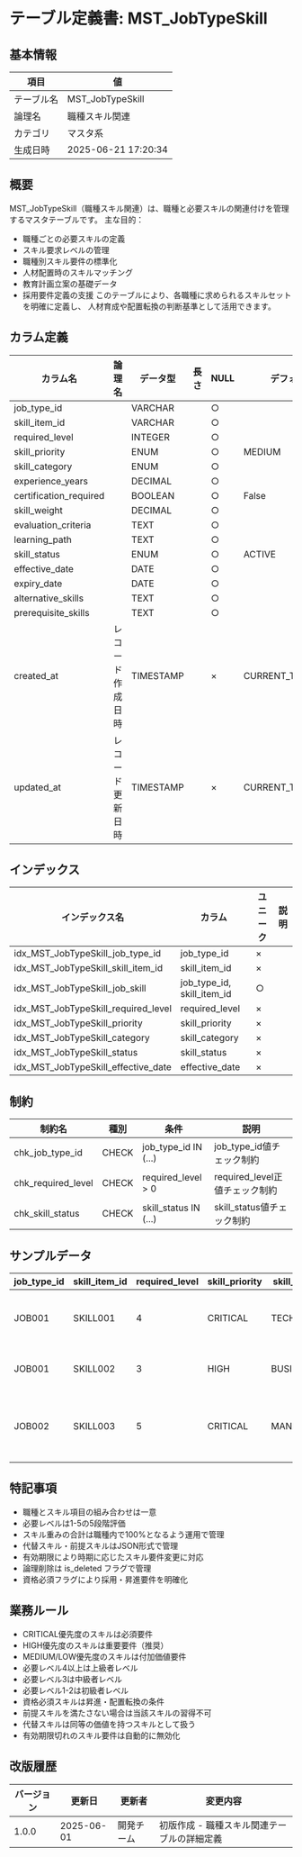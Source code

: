 # テーブル定義書: MST_JobTypeSkill

## 基本情報

| 項目 | 値 |
|------|-----|
| テーブル名 | MST_JobTypeSkill |
| 論理名 | 職種スキル関連 |
| カテゴリ | マスタ系 |
| 生成日時 | 2025-06-21 17:20:34 |

## 概要

MST_JobTypeSkill（職種スキル関連）は、職種と必要スキルの関連付けを管理するマスタテーブルです。
主な目的：
- 職種ごとの必要スキルの定義
- スキル要求レベルの管理
- 職種別スキル要件の標準化
- 人材配置時のスキルマッチング
- 教育計画立案の基礎データ
- 採用要件定義の支援
このテーブルにより、各職種に求められるスキルセットを明確に定義し、
人材育成や配置転換の判断基準として活用できます。


## カラム定義

| カラム名 | 論理名 | データ型 | 長さ | NULL | デフォルト | 説明 |
|----------|--------|----------|------|------|------------|------|
| job_type_id |  | VARCHAR |  | ○ |  |  |
| skill_item_id |  | VARCHAR |  | ○ |  |  |
| required_level |  | INTEGER |  | ○ |  |  |
| skill_priority |  | ENUM |  | ○ | MEDIUM |  |
| skill_category |  | ENUM |  | ○ |  |  |
| experience_years |  | DECIMAL |  | ○ |  |  |
| certification_required |  | BOOLEAN |  | ○ | False |  |
| skill_weight |  | DECIMAL |  | ○ |  |  |
| evaluation_criteria |  | TEXT |  | ○ |  |  |
| learning_path |  | TEXT |  | ○ |  |  |
| skill_status |  | ENUM |  | ○ | ACTIVE |  |
| effective_date |  | DATE |  | ○ |  |  |
| expiry_date |  | DATE |  | ○ |  |  |
| alternative_skills |  | TEXT |  | ○ |  |  |
| prerequisite_skills |  | TEXT |  | ○ |  |  |
| created_at | レコード作成日時 | TIMESTAMP |  | × | CURRENT_TIMESTAMP | レコード作成日時 |
| updated_at | レコード更新日時 | TIMESTAMP |  | × | CURRENT_TIMESTAMP | レコード更新日時 |

## インデックス

| インデックス名 | カラム | ユニーク | 説明 |
|----------------|--------|----------|------|
| idx_MST_JobTypeSkill_job_type_id | job_type_id | × |  |
| idx_MST_JobTypeSkill_skill_item_id | skill_item_id | × |  |
| idx_MST_JobTypeSkill_job_skill | job_type_id, skill_item_id | ○ |  |
| idx_MST_JobTypeSkill_required_level | required_level | × |  |
| idx_MST_JobTypeSkill_priority | skill_priority | × |  |
| idx_MST_JobTypeSkill_category | skill_category | × |  |
| idx_MST_JobTypeSkill_status | skill_status | × |  |
| idx_MST_JobTypeSkill_effective_date | effective_date | × |  |

## 制約

| 制約名 | 種別 | 条件 | 説明 |
|--------|------|------|------|
| chk_job_type_id | CHECK | job_type_id IN (...) | job_type_id値チェック制約 |
| chk_required_level | CHECK | required_level > 0 | required_level正値チェック制約 |
| chk_skill_status | CHECK | skill_status IN (...) | skill_status値チェック制約 |

## サンプルデータ

| job_type_id | skill_item_id | required_level | skill_priority | skill_category | experience_years | certification_required | skill_weight | evaluation_criteria | learning_path | skill_status | effective_date | expiry_date | alternative_skills | prerequisite_skills |
|------|------|------|------|------|------|------|------|------|------|------|------|------|------|------|
| JOB001 | SKILL001 | 4 | CRITICAL | TECHNICAL | 3.0 | True | 25.0 | 実務プロジェクトでの設計・実装経験、コードレビュー能力 | 基礎研修→実践プロジェクト→上級研修→資格取得 | ACTIVE | 2025-01-01 | None | ["SKILL002", "SKILL003"] | ["SKILL010", "SKILL011"] |
| JOB001 | SKILL002 | 3 | HIGH | BUSINESS | 2.0 | False | 20.0 | 業務要件の理解度、顧客とのコミュニケーション能力 | 業務知識研修→OJT→実践経験 | ACTIVE | 2025-01-01 | None | ["SKILL004"] | ["SKILL012"] |
| JOB002 | SKILL003 | 5 | CRITICAL | MANAGEMENT | 5.0 | True | 30.0 | チーム運営実績、プロジェクト成功率、メンバー育成実績 | リーダーシップ研修→実践経験→管理職研修→資格取得 | ACTIVE | 2025-01-01 | None | None | ["SKILL001", "SKILL002"] |

## 特記事項

- 職種とスキル項目の組み合わせは一意
- 必要レベルは1-5の5段階評価
- スキル重みの合計は職種内で100%となるよう運用で管理
- 代替スキル・前提スキルはJSON形式で管理
- 有効期限により時期に応じたスキル要件変更に対応
- 論理削除は is_deleted フラグで管理
- 資格必須フラグにより採用・昇進要件を明確化

## 業務ルール

- CRITICAL優先度のスキルは必須要件
- HIGH優先度のスキルは重要要件（推奨）
- MEDIUM/LOW優先度のスキルは付加価値要件
- 必要レベル4以上は上級者レベル
- 必要レベル3は中級者レベル
- 必要レベル1-2は初級者レベル
- 資格必須スキルは昇進・配置転換の条件
- 前提スキルを満たさない場合は当該スキルの習得不可
- 代替スキルは同等の価値を持つスキルとして扱う
- 有効期限切れのスキル要件は自動的に無効化

## 改版履歴

| バージョン | 更新日 | 更新者 | 変更内容 |
|------------|--------|--------|----------|
| 1.0.0 | 2025-06-01 | 開発チーム | 初版作成 - 職種スキル関連テーブルの詳細定義 |